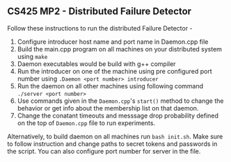 ## CS425 MP2 - Distributed Failure Detector

  

Follow these instructions to run the distributed Failure Detector -

  

1. Configure introducer host name and port name in Daemon.cpp file
2. Build the main.cpp program on all machines on your distributed system using
	`make`
3. Daemon executables would be build with g++ compiler
4. Run the introducer on one of the machine using pre configured port number using
    `.Daemon <port number> introducer`
5. Run the daemon on all other machines using following command
	`./server <port number>`
6. Use commands given in the `Daemon.cpp`'s `start()` method to change the behavior or get info about the membership list on that daemon.
7. Change the conatant timeouts and messsage drop probability defined on the top of `Daemon.cpp` file to run experiments.



Alternatively, to build daemon on all machines run `bash init.sh`. Make sure to follow instruction and change paths to secret tokens and passwords in the script. You can also configure port number for server in the file.

